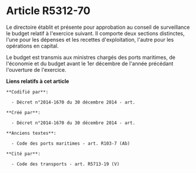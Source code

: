 # Article R5312-70

Le directoire établit et présente pour approbation au conseil de surveillance le budget relatif à l'exercice suivant. Il
comporte deux sections distinctes, l'une pour les dépenses et les recettes d'exploitation, l'autre pour les opérations en
capital.

Le budget est transmis aux ministres chargés des ports maritimes, de l'économie et du budget avant le 1er décembre de l'année
précédant l'ouverture de l'exercice.

**Liens relatifs à cet article**

	**Codifié par**:

	  - Décret n°2014-1670 du 30 décembre 2014 - art.

	**Créé par**:

	  - Décret n°2014-1670 du 30 décembre 2014 - art.

	**Anciens textes**:

	  - Code des ports maritimes - art. R103-7 (Ab)

	**Cité par**:

	  - Code des transports - art. R5713-19 (V)
